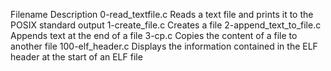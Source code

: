 Filename Description 0-read_textfile.c Reads a text file and prints it to the POSIX standard output 1-create_file.c Creates a file 2-append_text_to_file.c Appends text at the end of a file 3-cp.c Copies the content of a file to another file 100-elf_header.c Displays the information contained in the ELF header at the start of an ELF file
